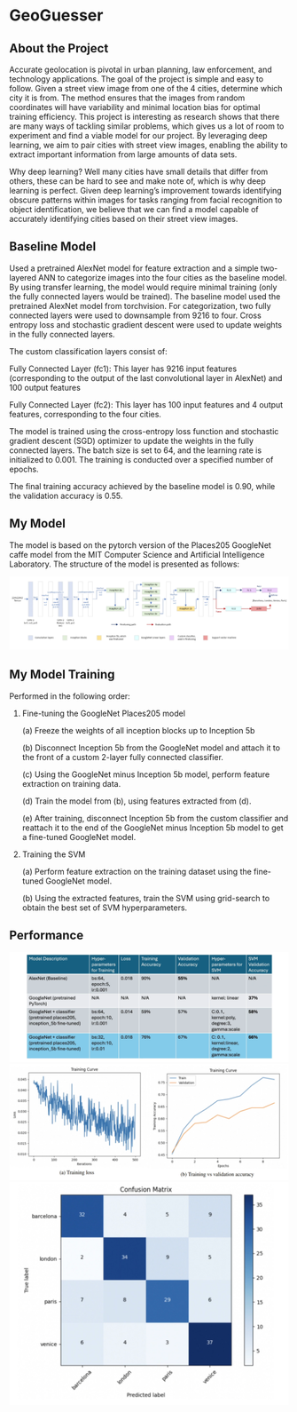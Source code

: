 # GeoGuesser

## About the Project
Accurate geolocation is pivotal in urban planning, law enforcement, and technology applications.
The goal of the project is simple and easy to follow. Given a street view image from one of the 4
cities, determine which city it is from. The method ensures that the images from random
coordinates will have variability and minimal location bias for optimal training efficiency. This
project is interesting as research shows that there are many ways of tackling similar problems, which
gives us a lot of room to experiment and find a viable model for our project. By leveraging deep
learning, we aim to pair cities with street view images, enabling the ability to extract important information
from large amounts of data sets.

Why deep learning? Well many cities have small details that differ from others, these can be hard to
see and make note of, which is why deep learning is perfect. Given deep learning’s improvement towards identifying obscure patterns within images for tasks ranging from facial recognition to object
identification, we believe that we can find a model capable of accurately identifying cities based on
their street view images.

## Baseline Model
Used a pretrained AlexNet model for feature extraction and a simple two-layered
ANN to categorize images into the four cities as the baseline model. By using transfer learning, the
model would require minimal training (only the fully connected layers would be trained).
The baseline model used the pretrained AlexNet model from torchvision. For categorization, two
fully connected layers were used to downsample from 9216 to four. Cross entropy loss and stochastic
gradient descent were used to update weights in the fully connected layers.

The custom classification layers consist of:

Fully Connected Layer (fc1): This layer has 9216 input features (corresponding to the output of the
last convolutional layer in AlexNet) and 100 output features

Fully Connected Layer (fc2): This layer has 100 input features and 4 output features, corresponding
to the four cities.

The model is trained using the cross-entropy loss function and stochastic gradient descent (SGD)
optimizer to update the weights in the fully connected layers. The batch size is set to 64, and the
learning rate is initialized to 0.001. The training is conducted over a specified number of epochs.

The final training accuracy achieved by the baseline model is 0.90, while the validation accuracy is
0.55.

## My Model

The model is based on the pytorch version of the Places205 GoogleNet caffe
model from the MIT Computer Science and Artificial Intelligence Laboratory. The
structure of the model is presented as follows:

![Alt text](images/Screenshot%20(838).png)

## My Model Training

Performed in the following order:
1. Fine-tuning the GoogleNet Places205 model

   (a) Freeze the weights of all inception blocks up to Inception 5b

    (b) Disconnect Inception 5b from the GoogleNet model and attach it to the front of a custom 2-layer fully connected classifier.
  
    (c) Using the GoogleNet minus Inception 5b model, perform feature extraction on training data.
  
    (d) Train the model from (b), using features extracted from (d).
  
    (e) After training, disconnect Inception 5b from the custom classifier and reattach it to the end of the GoogleNet minus Inception 5b model to get a fine-tuned GoogleNet model.
  
3. Training the SVM

    (a) Perform feature extraction on the training dataset using the fine-tuned GoogleNet model.

    (b) Using the extracted features, train the SVM using grid-search to obtain the best set of SVM hyperparameters.

## Performance
![Alt text](images/Screenshot%20(840).png)
![Alt text](images/Screenshot%20(841).png)
![Alt text](images/Screenshot%20(842).png)
